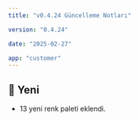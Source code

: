```yaml
---
title: "v0.4.24 Güncelleme Notları"

version: "0.4.24"

date: "2025-02-27"

app: "customer"
---
```

## 🚀 Yeni
- 13 yeni renk paleti eklendi.